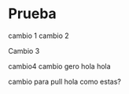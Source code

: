 # Prueba
cambio 1
cambio 2

Cambio 3

cambio4
cambio gero
hola hola

cambio para pull
hola como estas?